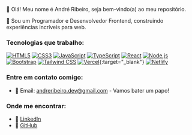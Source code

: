 👋 Olá! Meu nome é André Ribeiro, seja bem-vindo(a) ao meu repositório.

👀 Sou um Programador e Desenvolvedor Frontend, construindo experiências incríveis para web.

### Tecnologias que trabalho:
[![HTML5](https://img.shields.io/badge/-HTML5-E34F26?style=flat&logo=html5&logoColor=white)](https://developer.mozilla.org/en-US/docs/Web/Guide/HTML/HTML5)
[![CSS3](https://img.shields.io/badge/-CSS3-1572B6?style=flat&logo=css3&logoColor=white)](https://developer.mozilla.org/en-US/docs/Web/CSS)
[![JavaScript](https://img.shields.io/badge/-JavaScript-F7DF1E?style=flat&logo=javascript&logoColor=black)](https://developer.mozilla.org/en-US/docs/Web/JavaScript)
[![TypeScript](https://img.shields.io/badge/-TypeScript-3178C6?style=flat&logo=typescript&logoColor=white)](https://www.typescriptlang.org/)
[![React](https://img.shields.io/badge/-React-61DAFB?style=flat&logo=react&logoColor=black)](https://reactjs.org/)
[![Node.js](https://img.shields.io/badge/-Node.js-339933?style=flat&logo=node.js&logoColor=white)](https://nodejs.org/)
[![Bootstrap](https://img.shields.io/badge/-Bootstrap-7952B3?style=flat&logo=bootstrap&logoColor=white)](https://getbootstrap.com/)
[![Tailwind CSS](https://img.shields.io/badge/-Tailwind_CSS-38B2AC?style=flat&logo=tailwind-css&logoColor=white)](https://tailwindcss.com/)
[![Vercel](https://img.shields.io/badge/-Vercel-000000?style=flat&logo=vercel&logoColor=white)](https://vercel.com/){:target="_blank"}
[![Netlify](https://img.shields.io/badge/-Netlify-00C7B7?style=flat&logo=netlify&logoColor=white)](https://www.netlify.com/)

### Entre em contato comigo:
- 📧 Email: [andreribeiro.dev@gmail.com](mailto:andreribeiro.dev@gmail.com) - Vamos bater um papo!

### Onde me encontrar:
- 🔗 [LinkedIn](https://www.linkedin.com/in/andre-ribeiro/)
- 🔗 [GitHub](https://github.com/andreribeiro-dev)
